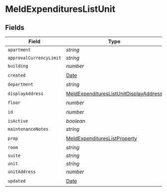 # MeldExpendituresListUnit


## Fields

| Field                                                                                                   | Type                                                                                                    | Required                                                                                                | Description                                                                                             |
| ------------------------------------------------------------------------------------------------------- | ------------------------------------------------------------------------------------------------------- | ------------------------------------------------------------------------------------------------------- | ------------------------------------------------------------------------------------------------------- |
| `apartment`                                                                                             | *string*                                                                                                | :heavy_minus_sign:                                                                                      | N/A                                                                                                     |
| `approvalCurrencyLimit`                                                                                 | *string*                                                                                                | :heavy_minus_sign:                                                                                      | N/A                                                                                                     |
| `building`                                                                                              | *number*                                                                                                | :heavy_minus_sign:                                                                                      | N/A                                                                                                     |
| `created`                                                                                               | [Date](https://developer.mozilla.org/en-US/docs/Web/JavaScript/Reference/Global_Objects/Date)           | :heavy_check_mark:                                                                                      | N/A                                                                                                     |
| `department`                                                                                            | *string*                                                                                                | :heavy_minus_sign:                                                                                      | N/A                                                                                                     |
| `displayAddress`                                                                                        | [MeldExpendituresListUnitDisplayAddress](../../models/shared/meldexpenditureslistunitdisplayaddress.md) | :heavy_check_mark:                                                                                      | N/A                                                                                                     |
| `floor`                                                                                                 | *number*                                                                                                | :heavy_minus_sign:                                                                                      | N/A                                                                                                     |
| `id`                                                                                                    | *number*                                                                                                | :heavy_check_mark:                                                                                      | N/A                                                                                                     |
| `isActive`                                                                                              | *boolean*                                                                                               | :heavy_minus_sign:                                                                                      | N/A                                                                                                     |
| `maintenanceNotes`                                                                                      | *string*                                                                                                | :heavy_minus_sign:                                                                                      | N/A                                                                                                     |
| `prop`                                                                                                  | [MeldExpendituresListProperty](../../models/shared/meldexpenditureslistproperty.md)                     | :heavy_check_mark:                                                                                      | N/A                                                                                                     |
| `room`                                                                                                  | *string*                                                                                                | :heavy_minus_sign:                                                                                      | N/A                                                                                                     |
| `suite`                                                                                                 | *string*                                                                                                | :heavy_minus_sign:                                                                                      | N/A                                                                                                     |
| `unit`                                                                                                  | *string*                                                                                                | :heavy_minus_sign:                                                                                      | N/A                                                                                                     |
| `unitAddress`                                                                                           | *number*                                                                                                | :heavy_minus_sign:                                                                                      | N/A                                                                                                     |
| `updated`                                                                                               | [Date](https://developer.mozilla.org/en-US/docs/Web/JavaScript/Reference/Global_Objects/Date)           | :heavy_check_mark:                                                                                      | N/A                                                                                                     |